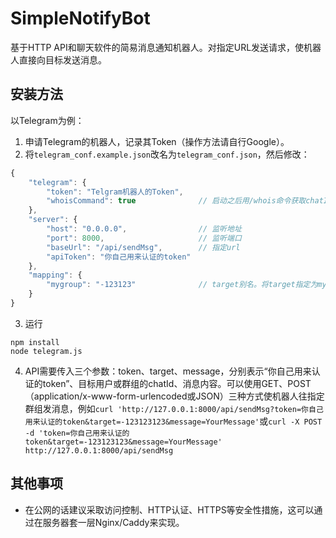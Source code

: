 # SimpleNotifyBot
基于HTTP API和聊天软件的简易消息通知机器人。对指定URL发送请求，使机器人直接向目标发送消息。

## 安装方法
以Telegram为例：

1. 申请Telegram的机器人，记录其Token（操作方法请自行Google）。
2. 将`telegram_conf.example.json`改名为`telegram_conf.json`，然后修改：
```js
{
    "telegram": {
        "token": "Telgram机器人的Token",
        "whoisCommand": true              // 启动之后用/whois命令获取chatID
    },
    "server": {
        "host": "0.0.0.0",                // 监听地址
        "port": 8000,                     // 监听端口
        "baseUrl": "/api/sendMsg",        // 指定url
        "apiToken": "你自己用来认证的token"
    },
    "mapping": {
        "mygroup": "-123123"              // target别名。将target指定为mygroup相当于向chatID为-123123的群组发送消息。
    }
}
```
3. 运行
```
npm install
node telegram.js
```
4. API需要传入三个参数：token、target、message，分别表示“你自己用来认证的token”、目标用户或群组的chatId、消息内容。可以使用GET、POST（application/x-www-form-urlencoded或JSON）三种方式使机器人往指定群组发消息，例如`curl 'http://127.0.0.1:8000/api/sendMsg?token=你自己用来认证的token&target=-123123123&message=YourMessage'`或`curl -X POST -d 'token=你自己用来认证的token&target=-123123123&message=YourMessage' http://127.0.0.1:8000/api/sendMsg`

## 其他事项
* 在公网的话建议采取访问控制、HTTP认证、HTTPS等安全性措施，这可以通过在服务器套一层Nginx/Caddy来实现。
